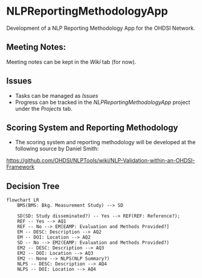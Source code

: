 # NLPReportingMethodologyApp
Development of a NLP Reporting Methodology App for the OHDSI Network.

## Meeting Notes:
Meeting notes can be kept in the _Wiki_ tab (for now).

## Issues
- Tasks can be managed as _Issues_
- Progress can be tracked in the _NLPReportingMethodologyApp_ project under the _Projects_ tab. 

## Scoring System and Reporting Methodology
- The scoring system and reporting methodology will be developed at the following source by Daniel Smith:

https://github.com/OHDSI/NLPTools/wiki/NLP-Validation-within-an-OHDSI-Framework

## Decision Tree
```mermaid
flowchart LR
    BMS(BMS: Bkg. Measurement Study) --> SD

    SD(SD: Study disseminated?) -- Yes --> REF(REF: Reference?);
    REF -- Yes --> AQ1
    REF -- No --> EM[EAMP: Evaluation and Methods Provided?] 
    EM -- DESC: Description --> AQ2
    EM -- DOI: Location --> AQ2
    SD -- No --> EM2(EAMP: Evaluation and Methods Provided?) 
    EM2 -- DESC: Description --> AQ3
    EM2 -- DOI: Location --> AQ3
    EM2 -- None --> NLPS(NLP Summary?)
    NLPS -- DESC: Description --> AQ4
    NLPS -- DOI: Location --> AQ4
```
